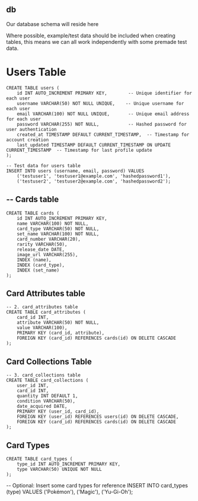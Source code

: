 ## db

Our database schema will reside here

Where possible, example/test data should be included when creating tables,
this means we can all work independently with some premade test data.

# Users Table
```
CREATE TABLE users (
    id INT AUTO_INCREMENT PRIMARY KEY,        -- Unique identifier for each user
    username VARCHAR(50) NOT NULL UNIQUE,    -- Unique username for each user
    email VARCHAR(100) NOT NULL UNIQUE,       -- Unique email address for each user
    password VARCHAR(255) NOT NULL,           -- Hashed password for user authentication
    created_at TIMESTAMP DEFAULT CURRENT_TIMESTAMP,  -- Timestamp for account creation
    last_updated TIMESTAMP DEFAULT CURRENT_TIMESTAMP ON UPDATE CURRENT_TIMESTAMP  -- Timestamp for last profile update
);

-- Test data for users table
INSERT INTO users (username, email, password) VALUES
    ('testuser1', 'testuser1@example.com', 'hashedpassword1'),
    ('testuser2', 'testuser2@example.com', 'hashedpassword2');
```

## -- Cards table
```
CREATE TABLE cards (
    id INT AUTO_INCREMENT PRIMARY KEY,
    name VARCHAR(100) NOT NULL,
    card_type VARCHAR(50) NOT NULL,
    set_name VARCHAR(100) NOT NULL,
    card_number VARCHAR(20),
    rarity VARCHAR(50),
    release_date DATE,
    image_url VARCHAR(255),
    INDEX (name),
    INDEX (card_type),
    INDEX (set_name)
);
```

## Card Attributes table
```
-- 2. card_attributes table
CREATE TABLE card_attributes (
    card_id INT,
    attribute VARCHAR(50) NOT NULL,
    value VARCHAR(100),
    PRIMARY KEY (card_id, attribute),
    FOREIGN KEY (card_id) REFERENCES cards(id) ON DELETE CASCADE
);
```

## Card Collections Table
```
-- 3. card_collections table
CREATE TABLE card_collections (
    user_id INT,
    card_id INT,
    quantity INT DEFAULT 1,
    condition VARCHAR(50),
    date_acquired DATE,
    PRIMARY KEY (user_id, card_id),
    FOREIGN KEY (user_id) REFERENCES users(id) ON DELETE CASCADE,
    FOREIGN KEY (card_id) REFERENCES cards(id) ON DELETE CASCADE
);
```

## Card Types
```
CREATE TABLE card_types (
    type_id INT AUTO_INCREMENT PRIMARY KEY,
    type VARCHAR(50) UNIQUE NOT NULL
);
```

-- Optional: Insert some card types for reference
INSERT INTO card_types (type) VALUES
    ('Pokémon'),
    ('Magic'),
    ('Yu-Gi-Oh');
```